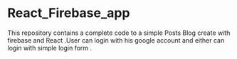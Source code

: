 # React_Firebase_app

This repository contains a complete code to a simple Posts Blog create with firebase and React .User can login with his google account and either can login with simple login form .
